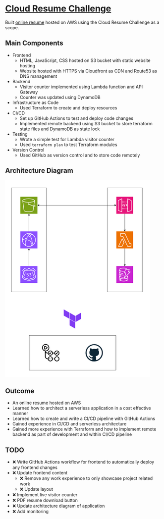 # [Cloud Resume Challenge](https://cloudresumechallenge.dev/docs/the-challenge/aws/)

Built [online resume](https://kennyleong-resume.com/) hosted on AWS using the Cloud Resume Challenge as a scope.  

## Main Components
- Frontend
    - HTML, JavaScript, CSS hosted on S3 bucket with static website hosting
    - Website hosted with HTTPS via Cloudfront as CDN and Route53 as DNS management
- Backend
    - Visitor counter implemented using Lambda function and API Gateway
    - Counter was updated using DynamoDB
- Infrastructure as Code
    - Used Terraform to create and deploy resources
- CI/CD
    - Set up GitHub Actions to test and deploy code changes
    - Implemented remote backend using S3 bucket to store terraform state files and DynamoDB as state lock
- Testing
    - Wrote a simple test for Lambda visitor counter
    - Used `terraform plan` to test Terraform modules
- Version Control
    - Used GitHub as version control and to store code remotely

## Architecture Diagram
![Architecture Diagram](/image.png)

## Outcome
- An online resume hosted on AWS
- Learned how to architect a serverless application in a cost effective manner
- Learned how to create and write a CI/CD pipeline with GitHub Actions
- Gained experience in CI/CD and serverless architecture
- Gained more experience with Terraform and how to implement remote backend as part of development and within CI/CD pipeline

## TODO
- :x: Write GitHub Actions workflow for frontend to automatically deploy any frontend changes
- :x: Update frontend content
  - :x: Remove any work experience to only showcase project related work
  - :x: Update layout
- :x: Implement live visitor counter
- :x: PDF resume download button
- :x: Update architecture diagram of application
- :x: Add monitoring